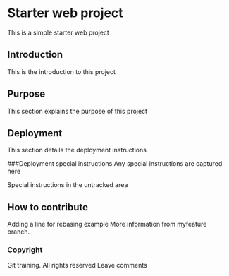 # Starter web project
This is a simple starter web project
## Introduction
This is the introduction to this project
## Purpose
This section explains the purpose of this project
## Deployment
This section details the deployment instructions

###Deployment special instructions
 Any special instructions are captured here

Special instructions in the untracked area

## How to contribute
Adding a line for rebasing example
More information from myfeature branch.



### Copyright
Git training. All rights reserved
Leave comments
